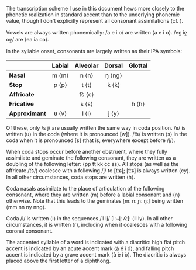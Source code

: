 The transcription scheme I use in this document hews more closely to
the phonetic realization in standard accent than to the underlying
phonemic value, though I don't explicitly represent all consonant
assimilations (cf. [](consonants)).

Vowels are always written phonemically: /a e i o/ are written ⟨a e i o⟩.
/eɐ̯ iɐ̯ oɐ̯/ are ⟨ea ia oa⟩.

In the syllable onset, consonants are largely written as their IPA symbols:

|                 | Labial | Alveolar | Dorsal | Glottal |
|:----------------|:------:|:--------:|:------:|:-------:|
| **Nasal**       | m ⟨m⟩  |  n ⟨n⟩   | ŋ ⟨ng⟩ |         |	
| **Stop**        | p ⟨p⟩  |  t ⟨t⟩   | k ⟨k⟩  |         |	
| **Affricate**   |        | t͡s ⟨c⟩  |        |	
| **Fricative**   |        |  s ⟨s⟩   |        |  h ⟨h⟩  |
| **Approximant** | ʋ ⟨v⟩  |  l ⟨l⟩   | j ⟨y⟩  |         |

Of these, only /s j/ are usually written the same way in coda position.
/ʋ/ is written ⟨u⟩ in the coda (where it is pronounced [w]). /t͡s/ is
written ⟨s⟩ in the coda when it is pronounced [s] (that is, everywhere
except before /j/).

When coda stops occur before another obstruent, where they fully assimilate
and geminate the following consonant, they are written as a doubling
of the following letter: ⟨pp tt kk cc ss⟩. All stops (as well as
the affricate /t͡s/) coalesce with a following /j/ to [t͡ːɕ]; [t͡ːɕ] is
always written ⟨cy⟩. In all other circumstances, coda stops are written ⟨h⟩.

Coda nasals assimilate to the place of articulation of the following
consonant, where they are written ⟨m⟩ before a labial consonant and
⟨n⟩ otherwise. Note that this leads to the geminates [mː nː ɲː ŋː]
being written ⟨mm nn ny nng⟩.

Coda /l/ is written ⟨l⟩ in the sequences /ll lj/ [lː~ɭː ʎː]: ⟨ll ly⟩.
In all other circumstances, it is written ⟨r⟩, including when it
coalesces with a following coronal consonant.

The accented syllable of a word is indicated with a diacritic: high
flat pitch accent is indicated by an acute accent mark ⟨á é í ó⟩,
and falling pitch accent is indicated by a grave accent mark ⟨à è ì ò⟩.
The diacritic is always placed above the first letter of a diphthong.
